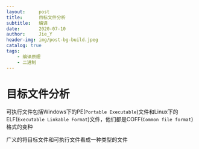 ```yaml
---
layout:     post
title:      目标文件分析
subtitle:   编译
date:       2020-07-10
author:     Jie_Y
header-img: img/post-bg-build.jpeg
catalog: true
tags:
    - 编译原理
    - 二进制
---
```


# 目标文件分析

可执行文件包括Windows下的PE(`Portable Executable`)文件和Linux下的ELF(`Executable Linkable Format`)文件，他们都是COFF(`Common file format`)格式的变种

广义的将目标文件和可执行文件看成一种类型的文件





